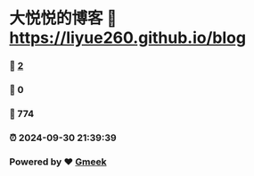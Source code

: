 # 大悦悦的博客 :link: https://liyue260.github.io/blog 
### :page_facing_up: [2](https://liyue260.github.io/blog/tag.html) 
### :speech_balloon: 0 
### :hibiscus: 774 
### :alarm_clock: 2024-09-30 21:39:39 
### Powered by :heart: [Gmeek](https://github.com/Meekdai/Gmeek)
